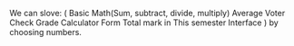 We can slove:
(
Basic Math(Sum, subtract, divide, multiply)
Average
Voter Check
Grade Calculator
Form
Total mark in This semester
Interface
)
by choosing numbers.
